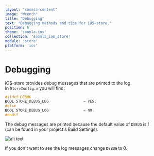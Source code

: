 ```yaml
---
layout: "soomla-content"
image: "Wrench"
title: "Debugging"
text: "Debugging methods and tips for iOS-store."
position: 6
theme: 'soomla-ios'
collection: 'soomla_ios_store'
module: 'store'
platform: 'ios'
---
```


# Debugging

iOS-store provides debug messages that are printed to the log.
<br>In `StoreConfig.m` you will find:

``` objectivec
#ifdef DEBUG
BOOL STORE_DEBUG_LOG                = YES;
#else
BOOL STORE_DEBUG_LOG                = NO;
#endif
```

The debug messages are printed because the default value of `DEBUG` is 1 (can be found in your project's Build Settings).

![alt text](/img/tutorial_img/ios_debugging/debugging.png "Debugging")

If you don't want to see the log messages change `DEBUG` to 0.
